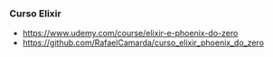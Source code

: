 ### Curso Elixir

- https://www.udemy.com/course/elixir-e-phoenix-do-zero
- https://github.com/RafaelCamarda/curso_elixir_phoenix_do_zero